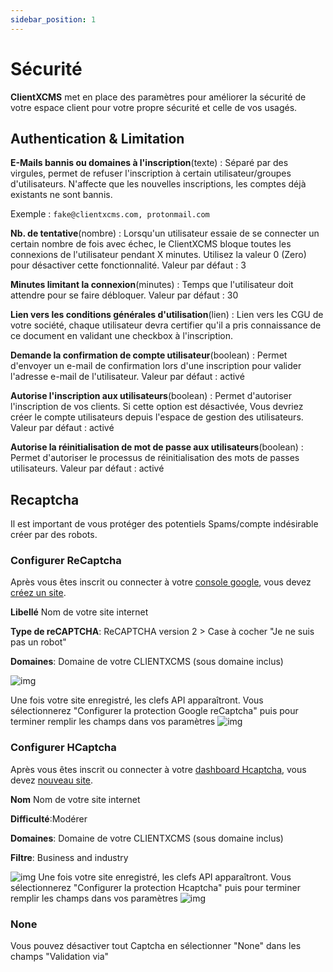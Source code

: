 ```yaml
---
sidebar_position: 1
---
```


# Sécurité
**ClientXCMS** met en place des paramètres pour améliorer la sécurité de votre espace client pour votre propre sécurité et celle de vos usagés.

## Authentication & Limitation
**E-Mails bannis ou domaines à l'inscription**(texte) : Séparé par des virgules, permet de refuser l'inscription à certain utilisateur/groupes d'utilisateurs. N'affecte que les nouvelles inscriptions, les comptes déjà existants ne sont bannis.

Exemple : `fake@clientxcms.com, protonmail.com`

**Nb. de tentative**(nombre) : Lorsqu'un utilisateur essaie de se connecter un certain nombre de fois avec échec, le ClientXCMS bloque toutes les connexions de l'utilisateur pendant X minutes. Utilisez la valeur 0 (Zero) pour désactiver cette fonctionnalité. Valeur par défaut : 3

**Minutes limitant la connexion**(minutes) : Temps que l'utilisateur doit attendre pour se faire débloquer. Valeur par défaut : 30

**Lien vers les conditions générales d'utilisation**(lien) : Lien vers les CGU de votre société, chaque utilisateur devra certifier qu'il a pris connaissance de ce document en validant une checkbox à l'inscription.

**Demande la confirmation de compte utilisateur**(boolean) : Permet d'envoyer un e-mail de confirmation lors d'une inscription pour valider l'adresse e-mail de l'utilisateur. Valeur par défaut : activé

**Autorise l'inscription aux utilisateurs**(boolean) : Permet d'autoriser l'inscription de vos clients. Si cette option est désactivée, Vous devriez créer le compte utilisateurs depuis l'espace de gestion des utilisateurs. Valeur par défaut : activé

**Autorise la réinitialisation de mot de passe aux utilisateurs**(boolean) : Permet d'autoriser le processus de réinitialisation des mots de passes utilisateurs. Valeur par défaut : activé
## Recaptcha
Il est important de vous protéger des potentiels Spams/compte indésirable créer par des robots.
### Configurer ReCaptcha
Après vous êtes inscrit ou connecter à votre [console google](https://www.google.com/recaptcha/admin/), vous devez [créez un site](https://www.google.com/recaptcha/admin/create).

**Libellé** Nom de votre site internet 

**Type de reCAPTCHA**: ReCAPTCHA version 2 > Case à cocher "Je ne suis pas un robot"

**Domaines**: Domaine de votre CLIENTXCMS (sous domaine inclus)

![img](https://media.discordapp.net/attachments/475073153509490689/957054073738248212/registered.png)

Une fois votre site enregistré, les clefs API apparaîtront. Vous sélectionnerez "Configurer la protection Google reCaptcha" puis pour terminer remplir les champs dans vos paramètres
![img](https://media.discordapp.net/attachments/475073153509490689/957054632042070016/unknown.png)
### Configurer HCaptcha
Après vous êtes inscrit ou connecter à votre [dashboard Hcaptcha](https://dashboard.hcaptcha.com/overview), vous devez [nouveau site](https://dashboard.hcaptcha.com/sites/new).

**Nom** Nom de votre site internet

**Difficulté**:Modérer

**Domaines**: Domaine de votre CLIENTXCMS (sous domaine inclus)

**Filtre**: Business and industry

![img](https://media.discordapp.net/attachments/475073153509490689/957056521865404446/registering.png)
Une fois votre site enregistré, les clefs API apparaîtront. Vous sélectionnerez "Configurer la protection Hcaptcha" puis pour terminer remplir les champs dans vos paramètres
![img](https://media.discordapp.net/attachments/475073153509490689/957059536232022068/unknown.png)
### None
Vous pouvez désactiver tout Captcha en sélectionner "None" dans les champs "Validation via"
